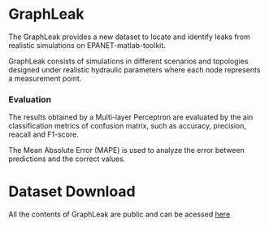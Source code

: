 # GraphLeak

The GraphLeak provides a new dataset to locate and identify leaks from realistic simulations on EPANET-matlab-toolkit. 

GraphLeak consists of simulations in different scenarios and topologies designed under realistic hydraulic parameters where each node represents a measurement
point. 

### Evaluation

The results obtained by a Multi-layer Perceptron are evaluated by the ain classification metrics of confusion matrix, such as accuracy, precision, reacall and F1-score.

The Mean Absolute Error (MAPE) is used to analyze the error between predictions and the correct values.

# Dataset Download

All the contents of GraphLeak are public and can be acessed [here](https://googledrive.com/)
